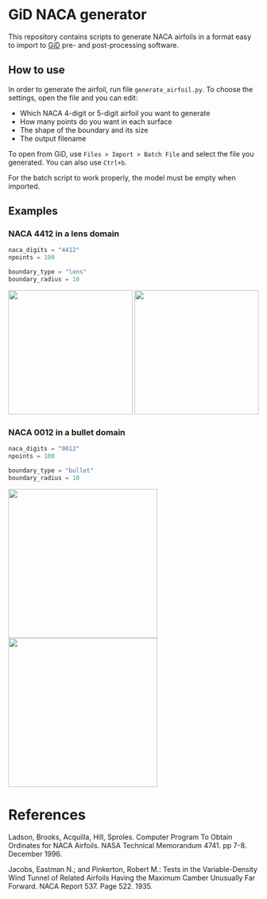 # GiD NACA generator
This repository contains scripts to generate NACA airfoils in a format easy to import to [GiD](https://www.gidsimulation.com/) pre- and post-processing software.

## How to use
In order to generate the airfoil, run file `generate_airfoil.py`. To choose the settings, open the file
and you can edit:
- Which NACA 4-digit or 5-digit airfoil you want to generate
- How many points do you want in each surface
- The shape of the boundary and its size
- The output filename

To open from GiD, use `Files > Import > Batch File` and select the file you generated. You can also use `Ctrl+b`.

For the batch script to work properly, the model must be empty when imported.

## Examples
### NACA 4412 in a lens domain
```python
naca_digits = "4412"
npoints = 100

boundary_type = "lens"
boundary_radius = 10
```
<img src="https://user-images.githubusercontent.com/47142856/167839599-f3affaf1-d86f-4858-8c09-461eb7b32d8e.png" height="250"> <img src="https://user-images.githubusercontent.com/47142856/167840533-f9a1d9fc-ec5f-4fa2-b380-a53cc5624b47.png" height="250">


### NACA 0012 in a bullet domain
```python
naca_digits = "0012"
npoints = 100

boundary_type = "bullet"
boundary_radius = 10
```
<img src="https://user-images.githubusercontent.com/47142856/167840803-e8b9e6e8-e213-4676-9a6c-f9f955b91260.png" height="300"> <img src="https://user-images.githubusercontent.com/47142856/167841064-fd0857e8-08e7-49ef-9cd0-acedeb33d35c.png" height="300">

# References
Ladson, Brooks, Acquilla, Hill, Sproles. Computer Program To Obtain Ordinates for
NACA Airfoils. NASA Technical Memorandum 4741. pp 7-8. December 1996.

Jacobs, Eastman N.; and Pinkerton, Robert M.: Tests in the Variable-Density Wind Tunnel of Related Airfoils Having the Maximum Camber Unusually Far Forward. NACA Report 537. Page 522. 1935.